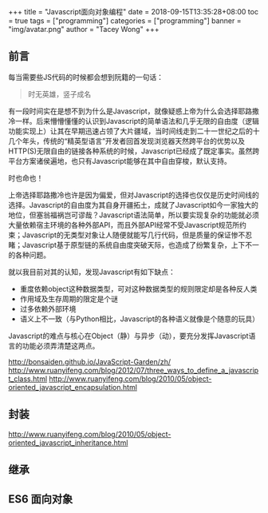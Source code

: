 +++
title = "Javascript面向对象编程"
date = 2018-09-15T13:35:28+08:00
toc = true
tags = ["programming"]
categories = ["programming"]
banner = "img/avatar.png"
author = "Tacey Wong"
+++

## 前言

每当需要些JS代码的时候都会想到阮籍的一句话：
> 时无英雄，竖子成名

有一段时间实在是想不到为什么是Javascript，就像疑惑上帝为什么会选择耶路撒冷一样。后来懵懵懂懂的认识到Javascript的简单语法和几乎无限的自由度（逻辑功能实现上）让其在早期迅速占领了大片疆域，当时间线走到二十一世纪之后的十几个年头，传统的“精英型语言”开发者回首发现浏览器天然跨平台的优势以及HTTP(S)无限自由的链接各种系统的时候，Javascript已经成了既定事实。虽然跨平台方案诸侯遍地，也只有Javascript能够在其中自由穿梭，默认支持。

时也命也！

上帝选择耶路撒冷也许是因为偏爱，但对Javascript的选择也仅仅是历史时间线的选择。Javascript的自由度为其自身开疆拓土，成就了Javascript如今一家独大的地位，但塞翁福祸岂可谬哉？Javascript语法简单，所以要实现复杂的功能就必须大量依赖宿主环境的各种外部API，而且外部API经常不受Javascript规范所约束；Javascript的无类型对象让人随便就能写几行代码，但是质量的保证惨不忍睹；Javascript基于原型链的系统自由度突破天际，也造成了纷繁复杂，上下不一的各种问题。

就以我目前对其的认知，发现Javascript有如下缺点：

+ 重度依赖object这种数据类型，可对这种数据类型的规则限定却是各种反人类
+ 作用域及生存周期的限定是个谜
+ 过多依赖外部环境
+ 语义上不一致（与Python相比，Javascript的各种语义就像是个随意的玩具）

Javascript的难点与核心在Object（静）与异步（动），要充分发挥Javascript语言的功能必须弄清楚这两点。


http://bonsaiden.github.io/JavaScript-Garden/zh/
http://www.ruanyifeng.com/blog/2012/07/three_ways_to_define_a_javascript_class.html
http://www.ruanyifeng.com/blog/2010/05/object-oriented_javascript_encapsulation.html


## 封装
http://www.ruanyifeng.com/blog/2010/05/object-oriented_javascript_inheritance.html

## 继承


## ES6 面向对象


